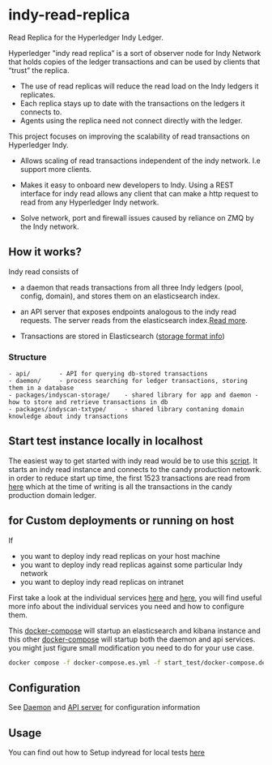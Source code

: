 # indy-read-replica
Read Replica for the Hyperledger Indy Ledger.

Hyperledger "indy read replica” is a sort of observer node for Indy Network that holds copies of the ledger transactions and can be used by clients that “trust” the replica. 
 
  - The use of read replicas will reduce the read load on the Indy ledgers it replicates. 
  - Each replica stays up to date with the transactions on the ledgers it connects to.
  - Agents using the replica need not connect directly with the ledger.

  This project focuses on improving the scalability of read transactions on Hyperledger Indy. 

  - Allows scaling of read transactions independent of the indy network. I.e support more clients.

  - Makes it easy to onboard new developers to Indy. Using a REST interface for indy read allows any client that can make a http request to read from any Hyperledger Indy network.

  - Solve network, port and firewall issues caused by reliance on ZMQ by the Indy network.

## How it works?
Indy read  consists of 
  - a daemon that reads transactions from all three Indy ledgers (pool, config, domain), and stores them on an elasticsearch index.

  - an API server that exposes endpoints analogous to the indy read requests. The server reads from the elasticsearch index.[Read more](./docs/API.md).

  - Transactions are stored in Elasticsearch ([storage format info](./packages/indyscan-storage/readme.md))

### Structure
```
- api/        - API for querying db-stored transactions
- daemon/     - process searching for ledger transactions, storing them in a database
- packages/indyscan-storage/    - shared library for app and daemon - how to store and retrieve transactions in db
- packages/indyscan-txtype/     - shared library contaning domain knowledge about indy transactions
```

## Start test instance locally in localhost
The easiest way to get started with indy read would be to use this [script](./manage). It starts an indy read instance and connects to the candy production netowrk.
in order to reduce start up time,  the first 1523 transactions are read from [here](./start_test/esindex/txs-candyprod/) which at the time of writing is all the transactions in the candy production domain ledger.

## for Custom deployments or running on host
If
- you want to deploy indy read replicas on your host machine
- you want to deploy indy read replicas against some particular Indy network
- you want to deploy indy read replicas on intranet

First take a look at the individual services [here](./daemon/) and [here](./api/), you will find useful more info about the individual services you need and how to configure them.

This [docker-compose](./docker-compose.es.yml) will startup an elasticsearch and kibana instance and this other [docker-compose](./docker-compose.prod.yml) will startup both the daemon and api services.
you might just figure small modification you need to do for your use case.

```sh
docker compose -f docker-compose.es.yml -f start_test/docker-compose.dev.yml up -d
```

## Configuration

See [Daemon](./api/readme.md) and [API server](./daemon/script/) for configuration information


## Usage
You can find out how to Setup indyread for local tests [here](docs/setup_local_test_network.md)


